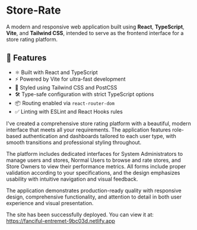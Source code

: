 # Store-Rate
A modern and responsive web application built using **React**, **TypeScript**, **Vite**, and **Tailwind CSS**, intended to serve as the frontend interface for a store rating platform.

## 🚀 Features

- ⚛️ Built with React and TypeScript
- ⚡ Powered by Vite for ultra-fast development
- 🎨 Styled using Tailwind CSS and PostCSS
- 🛠️ Type-safe configuration with strict TypeScript options
- 📦 Routing enabled via `react-router-dom`
- ✅ Linting with ESLint and React Hooks rules

I've created a comprehensive store rating platform with a beautiful, modern interface that meets all your requirements. The application features role-based authentication and dashboards tailored to each user type, with smooth transitions and professional styling throughout.

The platform includes dedicated interfaces for System Administrators to manage users and stores, Normal Users to browse and rate stores, and Store Owners to view their performance metrics. All forms include proper validation according to your specifications, and the design emphasizes usability with intuitive navigation and visual feedback.

The application demonstrates production-ready quality with responsive design, comprehensive functionality, and attention to detail in both user experience and visual presentation.

The site has been successfully deployed. You can view it at: https://fanciful-entremet-9bc03d.netlify.app
